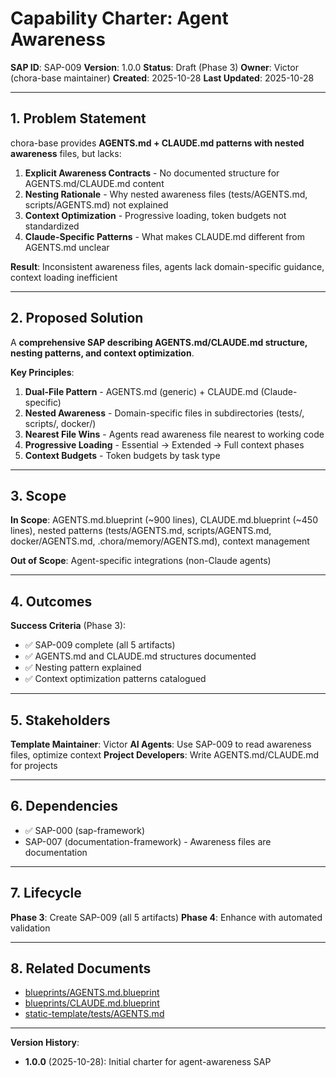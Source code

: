 # Capability Charter: Agent Awareness

**SAP ID**: SAP-009
**Version**: 1.0.0
**Status**: Draft (Phase 3)
**Owner**: Victor (chora-base maintainer)
**Created**: 2025-10-28
**Last Updated**: 2025-10-28

---

## 1. Problem Statement

chora-base provides **AGENTS.md + CLAUDE.md patterns with nested awareness** files, but lacks:

1. **Explicit Awareness Contracts** - No documented structure for AGENTS.md/CLAUDE.md content
2. **Nesting Rationale** - Why nested awareness files (tests/AGENTS.md, scripts/AGENTS.md) not explained
3. **Context Optimization** - Progressive loading, token budgets not standardized
4. **Claude-Specific Patterns** - What makes CLAUDE.md different from AGENTS.md unclear

**Result**: Inconsistent awareness files, agents lack domain-specific guidance, context loading inefficient

---

## 2. Proposed Solution

A **comprehensive SAP describing AGENTS.md/CLAUDE.md structure, nesting patterns, and context optimization**.

**Key Principles**:
1. **Dual-File Pattern** - AGENTS.md (generic) + CLAUDE.md (Claude-specific)
2. **Nested Awareness** - Domain-specific files in subdirectories (tests/, scripts/, docker/)
3. **Nearest File Wins** - Agents read awareness file nearest to working code
4. **Progressive Loading** - Essential → Extended → Full context phases
5. **Context Budgets** - Token budgets by task type

---

## 3. Scope

**In Scope**: AGENTS.md.blueprint (~900 lines), CLAUDE.md.blueprint (~450 lines), nested patterns (tests/AGENTS.md, scripts/AGENTS.md, docker/AGENTS.md, .chora/memory/AGENTS.md), context management

**Out of Scope**: Agent-specific integrations (non-Claude agents)

---

## 4. Outcomes

**Success Criteria** (Phase 3):
- ✅ SAP-009 complete (all 5 artifacts)
- ✅ AGENTS.md and CLAUDE.md structures documented
- ✅ Nesting pattern explained
- ✅ Context optimization patterns catalogued

---

## 5. Stakeholders

**Template Maintainer**: Victor
**AI Agents**: Use SAP-009 to read awareness files, optimize context
**Project Developers**: Write AGENTS.md/CLAUDE.md for projects

---

## 6. Dependencies

- ✅ SAP-000 (sap-framework)
- SAP-007 (documentation-framework) - Awareness files are documentation

---

## 7. Lifecycle

**Phase 3**: Create SAP-009 (all 5 artifacts)
**Phase 4**: Enhance with automated validation

---

## 8. Related Documents

- [blueprints/AGENTS.md.blueprint](../../../../blueprints/AGENTS.md.blueprint)
- [blueprints/CLAUDE.md.blueprint](../../../../blueprints/CLAUDE.md.blueprint)
- [static-template/tests/AGENTS.md](../../../../static-template/tests/AGENTS.md)

---

**Version History**:
- **1.0.0** (2025-10-28): Initial charter for agent-awareness SAP
